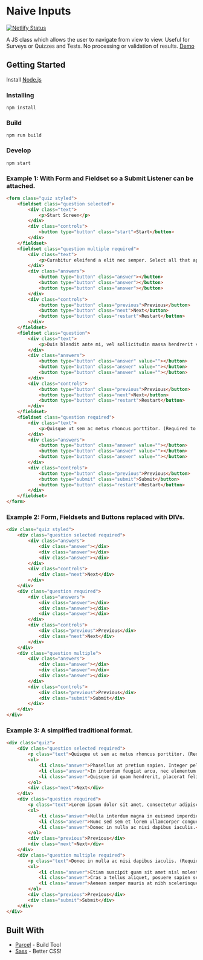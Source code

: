 # Naive Inputs

[![Netlify Status](https://api.netlify.com/api/v1/badges/5041f621-5d06-48b6-9050-f37a56b5eb06/deploy-status)](https://app.netlify.com/sites/compassionate-hopper-209260/deploys)

A JS class which allows the user to navigate from view to view. Useful for Surveys or Quizzes and Tests. No processing or validation of results.
[Demo](https://compassionate-hopper-209260.netlify.com)

## Getting Started

Install [Node.js](https://nodejs.org/en/)

### Installing

```
npm install
```
### Build

```
npm run build
```

### Develop

```
npm start
```



### Example 1: With Form and Fieldset so a Submit Listener can be attached.

```html
<form class="quiz styled">
	<fieldset class="question selected">
		<div class="text">
			<p>Start Screen</p>
		</div>
		<div class="controls">
			<button type="button" class="start">Start</button>
		</div>
	</fieldset>
	<fieldset class="question multiple required">
		<div class="text">
			<p>Curabitur eleifend a elit nec semper. Select all that apply. (Required to proceed.)</p>
		</div>
		<div class="answers">
			<button type="button" class="answer"></button>
			<button type="button" class="answer"></button>
			<button type="button" class="answer"></button>
		</div>
		<div class="controls">
			<button type="button" class="previous">Previous</button>
			<button type="button" class="next">Next</button>
			<button type="button" class="restart">Restart</button>
		</div>
	</fieldset>
	<fieldset class="question">
		<div class="text">
			<p>Duis blandit ante mi, vel sollicitudin massa hendrerit vitae. (Not required to proceed.)</p>
		</div>
		<div class="answers">
			<button type="button" class="answer" value=""></button>
			<button type="button" class="answer" value=""></button>
			<button type="button" class="answer" value=""></button>
		</div>
		<div class="controls">
			<button type="button" class="previous">Previous</button>
			<button type="button" class="next">Next</button>
			<button type="button" class="restart">Restart</button>
		</div>
	</fieldset>
	<fieldset class="question required">
		<div class="text">
			<p>Quisque ut sem ac metus rhoncus porttitor. (Required to proceed.)</p>
		</div>
		<div class="answers">
			<button type="button" class="answer" value=""></button>
			<button type="button" class="answer" value=""></button>
			<button type="button" class="answer" value=""></button>
		</div>
		<div class="controls">
			<button type="button" class="previous">Previous</button>
			<button type="submit" class="submit">Submit</button>
			<button type="button" class="restart">Restart</button>
		</div>
	</fieldset>
</form>
```

### Example 2: Form, Fieldsets and Buttons replaced with DIVs.

```html
<div class="quiz styled">
	<div class="question selected required">
		<div class="answers">
			<div class="answer"></div>
			<div class="answer"></div>
			<div class="answer"></div>
		</div>
		<div class="controls">
			<div class="next">Next</div>
		</div>
	</div>
	<div class="question required">
		<div class="answers">
			<div class="answer"></div>
			<div class="answer"></div>
			<div class="answer"></div>
		</div>
		<div class="controls">
			<div class="previous">Previous</div>
			<div class="next">Next</div>
		</div>
	</div>
	<div class="question multiple">
		<div class="answers">
			<div class="answer"></div>
			<div class="answer"></div>
			<div class="answer"></div>
		</div>
		<div class="controls">
			<div class="previous">Previous</div>
			<div class="submit">Submit</div>
		</div>
	</div>
</div>
```

### Example 3: A simplified traditional format.

```html
<div class="quiz">
	<div class="question selected required">
		<p class="text">Quisque ut sem ac metus rhoncus porttitor. (Required to proceed.)</p>
		<ol>
			<li class="answer">Phasellus at pretium sapien. Integer pellentesque id eros ac hendrerit.</li>
			<li class="answer">In interdum feugiat arcu, nec elementum tellus feugiat a.</li>
			<li class="answer">Quisque id quam hendrerit, placerat felis eu, viverra lorem.</li>
		</ol>
		<div class="next">Next</div>
	</div>
	<div class="question required">
		<p class="text">Lorem ipsum dolor sit amet, consectetur adipiscing elit. (Required to proceed.)</p>
		<ol>
			<li class="answer">Nulla interdum magna in euismod imperdiet.</li>
			<li class="answer">Nunc sed sem et lorem ullamcorper congue.</li>
			<li class="answer">Donec in nulla ac nisi dapibus iaculis.</li>
		</ol>
		<div class="previous">Previous</div>
		<div class="next">Next</div>
	</div>
	<div class="question multiple required">
		<p class="text">Donec in nulla ac nisi dapibus iaculis. (Required to proceed.)</p>
		<ol>
			<li class="answer">Etiam suscipit quam sit amet nisl molestie, quis ornare risus euismod.</li>
			<li class="answer">Cras a tellus aliquet, posuere sapien sed, commodo justo.</li>
			<li class="answer">Aenean semper mauris at nibh scelerisque, sed sollicitudin purus sodales.</li>
		</ol>				
		<div class="previous">Previous</div>
		<div class="submit">Submit</div>
	</div>
</div>
```


## Built With

* [Parcel](https://parceljs.org) - Build Tool
* [Sass](https://sass-lang.com) - Better CSS!

